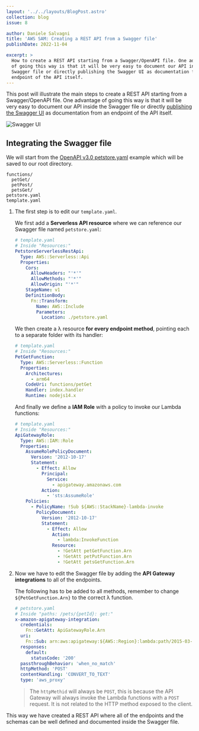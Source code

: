 ```yaml
---
layout: '../../layouts/BlogPost.astro'
collection: blog
issue: 8

author: Daniele Salvagni
title: 'AWS SAM: Creating a REST API from a Swagger file'
publishDate: 2022-11-04

excerpt: >
  How to create a REST API starting from a Swagger/OpenAPI file. One advantage
  of going this way is that it will be very easy to document our API inside the
  Swagger file or directly publishing the Swagger UI as documentation from an
  endpoint of the API itself.
---
```


This post will illustrate the main steps to create a REST API starting from a
Swagger/OpenAPI file. One advantage of going this way is that it will be very
easy to document our API inside the Swagger file or directly
[publishing the Swagger UI](https://dev.to/coolblue/using-swagger-ui-in-aws-serverless-stack-4hi5)
as documentation from an endpoint of the API itself.

![Swagger UI](/assets/img/content/008/swagger-ui.png)

## Integrating the Swagger file

We will start from the
[OpenAPI v3.0 petstore.yaml](https://github.com/OAI/OpenAPI-Specification/blob/main/examples/v3.0/petstore.yaml)
example which will be saved to our root directory.

```
functions/
  petGet/
  petPost/
  petsGet/
petstore.yaml
template.yaml
```

1. The first step is to edit our `template.yaml`.

   We first add a **Serverless API resource** where we can reference our Swagger
   file named `petstore.yaml`:

   ```yaml
   # template.yaml
   # Inside "Resources:"
   PetstoreServerlessRestApi:
     Type: AWS::Serverless::Api
     Properties:
       Cors:
         AllowHeaders: "'*'"
         AllowMethods: "'*'"
         AllowOrigin: "'*'"
       StageName: v1
       DefinitionBody:
         Fn::Transform:
           Name: AWS::Include
           Parameters:
             Location: ./petstore.yaml
   ```

   We then create a λ resource **for every endpoint method**, pointing each to a
   separate folder with its handler:

   ```yaml
   # template.yaml
   # Inside "Resources:"
   PetGetFunction:
     Type: AWS::Serverless::Function
     Properties:
       Architectures:
         - arm64
       CodeUri: functions/petGet
       Handler: index.handler
       Runtime: nodejs14.x
   ```

   And finally we define a **IAM Role** with a policy to invoke our Lambda
   functions:

   ```yaml
   # template.yaml
   # Inside "Resources:"
   ApiGatewayRole:
     Type: AWS::IAM::Role
     Properties:
       AssumeRolePolicyDocument:
         Version: '2012-10-17'
         Statement:
           - Effect: Allow
             Principal:
               Service:
                 - apigateway.amazonaws.com
             Action:
               - 'sts:AssumeRole'
       Policies:
         - PolicyName: !Sub ${AWS::StackName}-lambda-invoke
           PolicyDocument:
             Version: '2012-10-17'
             Statement:
               - Effect: Allow
                 Action:
                   - lambda:InvokeFunction
                 Resource:
                   - !GetAtt petGetFunction.Arn
                   - !GetAtt petPutFunction.Arn
                   - !GetAtt petsGetFunction.Arn
   ```

2. Now we have to edit the Swagger file by adding the **API Gateway
   integrations** to all of the endpoints.

   The following has to be added to all methods, remember to change
   `${PetGetFunction.Arn}` to the correct λ function.

   ```yaml
   # petstore.yaml
   # Inside "paths: /pets/{petId}: get:"
   x-amazon-apigateway-integration:
     credentials:
       Fn::GetAtt: ApiGatewayRole.Arn
     uri:
       Fn::Sub: arn:aws:apigateway:${AWS::Region}:lambda:path/2015-03-31/functions/${PetGetFunction.Arn}/invocations
     responses:
       default:
         statusCode: '200'
     passthroughBehavior: 'when_no_match'
     httpMethod: 'POST'
     contentHandling: 'CONVERT_TO_TEXT'
     type: 'aws_proxy'
   ```

   > The `httpMethid` will always be `POST`, this is because the API Gateway
   > will always invoke the Lambda functions with a `POST` request. It is not
   > related to the HTTP method exposed to the client.

This way we have created a REST API where all of the endpoints and the schemas
can be well defined and documented inside the Swagger file.
